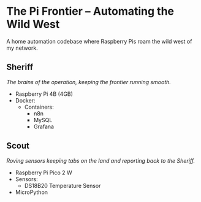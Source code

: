 # The Pi Frontier – Automating the Wild West

A home automation codebase where Raspberry Pis roam the wild west of my network.

## Sheriff
*The brains of the operation, keeping the frontier running smooth.*  
- Raspberry Pi 4B (4GB)  
- Docker:
    - Containers: 
        - n8n
        - MySQL
        - Grafana  

## Scout
*Roving sensors keeping tabs on the land and reporting back to the Sheriff.*  
- Raspberry Pi Pico 2 W
- Sensors:
    - DS18B20 Temperature Sensor
- MicroPython
